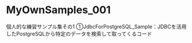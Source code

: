 # MyOwnSamples_001
個人的な練習サンプル集その1
①JdbcForPostgreSQL_Sample：JDBCを活用したPostgreSQLから特定のデータを検索して取ってくるコード
